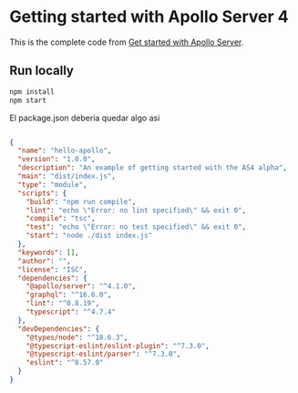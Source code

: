 # Getting started with Apollo Server 4

This is the complete code from [Get started with Apollo Server](https://www.apollographql.com/docs/apollo-server/v4/getting-started).

## Run locally

```bash
npm install
npm start

```

El package.json deberia quedar algo asi
```json

{
  "name": "hello-apollo",
  "version": "1.0.0",
  "description": "An example of getting started with the AS4 alpha",
  "main": "dist/index.js",
  "type": "module",
  "scripts": {
    "build": "npm run compile",
    "lint": "echo \"Error: no lint specified\" && exit 0",
    "compile": "tsc",
    "test": "echo \"Error: no test specified\" && exit 0",
    "start": "node ./dist index.js"
  },
  "keywords": [],
  "author": "",
  "license": "ISC",
  "dependencies": {
    "@apollo/server": "^4.1.0",
    "graphql": "^16.6.0",
    "lint": "^0.8.19",
    "typescript": "^4.7.4"
  },
  "devDependencies": {
    "@types/node": "^18.6.3",
    "@typescript-eslint/eslint-plugin": "^7.3.0",
    "@typescript-eslint/parser": "^7.3.0",
    "eslint": "^8.57.0"
  }
}

```

